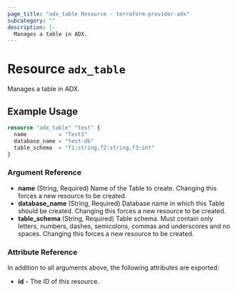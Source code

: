 ```yaml
---
page_title: "adx_table Resource - terraform-provider-adx"
subcategory: ""
description: |-
  Manages a table in ADX.
---
```


# Resource `adx_table`

Manages a table in ADX.

## Example Usage

```terraform
resource "adx_table" "test" {
  name          = "Test1"
  database_name = "test-db"
  table_schema  = "f1:string,f2:string,f3:int"
}
```

### Argument Reference

- **name** (String, Required) Name of the Table to create. Changing this forces a new resource to be created.
- **database_name** (String, Required) Database name in which this Table should be created. Changing this forces a new resource to be created.
- **table_schema** (String, Required) Table schema. Must contain only letters, numbers, dashes, semicolons, commas and underscores and no spaces. Changing this forces a new resource to be created.

### Attribute Reference

In addition to all arguments above, the following attributes are exported:

- **id** - The ID of this resource.
